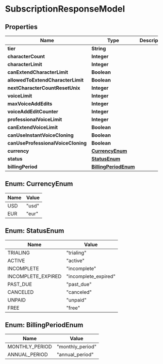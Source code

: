 

# SubscriptionResponseModel


## Properties

| Name | Type | Description | Notes |
|------------ | ------------- | ------------- | -------------|
|**tier** | **String** |  |  |
|**characterCount** | **Integer** |  |  |
|**characterLimit** | **Integer** |  |  |
|**canExtendCharacterLimit** | **Boolean** |  |  |
|**allowedToExtendCharacterLimit** | **Boolean** |  |  |
|**nextCharacterCountResetUnix** | **Integer** |  |  |
|**voiceLimit** | **Integer** |  |  |
|**maxVoiceAddEdits** | **Integer** |  |  |
|**voiceAddEditCounter** | **Integer** |  |  |
|**professionalVoiceLimit** | **Integer** |  |  |
|**canExtendVoiceLimit** | **Boolean** |  |  |
|**canUseInstantVoiceCloning** | **Boolean** |  |  |
|**canUseProfessionalVoiceCloning** | **Boolean** |  |  |
|**currency** | [**CurrencyEnum**](#CurrencyEnum) |  |  |
|**status** | [**StatusEnum**](#StatusEnum) |  |  |
|**billingPeriod** | [**BillingPeriodEnum**](#BillingPeriodEnum) |  |  |



## Enum: CurrencyEnum

| Name | Value |
|---- | -----|
| USD | &quot;usd&quot; |
| EUR | &quot;eur&quot; |



## Enum: StatusEnum

| Name | Value |
|---- | -----|
| TRIALING | &quot;trialing&quot; |
| ACTIVE | &quot;active&quot; |
| INCOMPLETE | &quot;incomplete&quot; |
| INCOMPLETE_EXPIRED | &quot;incomplete_expired&quot; |
| PAST_DUE | &quot;past_due&quot; |
| CANCELED | &quot;canceled&quot; |
| UNPAID | &quot;unpaid&quot; |
| FREE | &quot;free&quot; |



## Enum: BillingPeriodEnum

| Name | Value |
|---- | -----|
| MONTHLY_PERIOD | &quot;monthly_period&quot; |
| ANNUAL_PERIOD | &quot;annual_period&quot; |



